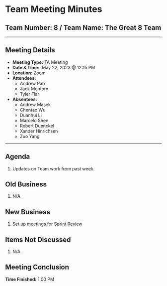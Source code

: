 # Team Meeting Minutes

## Team Number: 8 / Team Name: The Great 8 Team

---

## Meeting Details

- **Meeting Type:** TA Meeting
- **Date & Time:**: May 22, 2023 @ 12:15 PM
- **Location:** Zoom
- **Attendees:**
  - Andrew Pan
  - Jack Montoro
  - Tyler Flar
- **Absentees:**
  - Andrew Masek
  - Chentao Wu
  - Duanhui Li
  - Marcelo Shen
  - Robert Duenckel
  - Xander Hinrichsen
  - Zuo Yang

---

## Agenda

1. Updates on Team work from past week.

## Old Business

1. N/A

## New Business

1. Set up meetings for Sprint Review

## Items Not Discussed

1. N/A

## Meeting Conclusion

**Time Finished:** 1:00 PM
